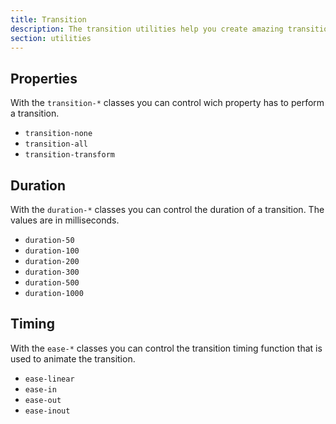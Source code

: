 ```yaml
---
title: Transition
description: The transition utilities help you create amazing transitions for your CSS.
section: utilities
---
```


## Properties
With the `transition-*` classes you can control wich property has to perform a transition.

* `transition-none`
* `transition-all`
* `transition-transform`

## Duration
With the `duration-*` classes you can control the duration of a transition. The values are in milliseconds.

* `duration-50`
* `duration-100`
* `duration-200`
* `duration-300`
* `duration-500`
* `duration-1000`

## Timing
With the `ease-*` classes you can control the transition timing function that is used to animate the transition.

* `ease-linear`
* `ease-in`
* `ease-out`
* `ease-inout`
